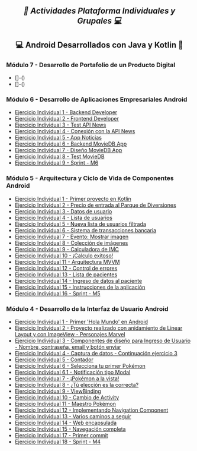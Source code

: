 **_<h2 align="center">:vulcan_salute: Actividades Plataforma Individuales y Grupales :computer:</h2>_**
**<h2 align="center">:computer: Android Desarrollados con Java y Kotlin :memo:</h2>**

**<h3>Módulo 7 - Desarrollo de Portafolio de un Producto Digital</h3>**
 
- []-()
- []-()

**<h3>Módulo 6 -  Desarrollo de Aplicaciones Empresariales Android</h3>**

- [Ejercicio Individual 1 - Backend Developer](https://github.com/KathyAlde21/ejercicio_individual_1_modulo_6)
- [Ejercicio Individual 2 - Frontend Developer](https://github.com/KathyAlde21/ejercicio_individual_2_modulo_6)
- [Ejercicio Individual 3 - Test API News](https://github.com/KathyAlde21/ejercicio_individual_3_modulo_6)
- [Ejercicio Individual 4 - Conexión con la API News](https://github.com/KathyAlde21/ejercicio_individual_4_modulo_6)
- [Ejercicio Individual 5 - App Noticias](https://github.com/KathyAlde21/ejercicio_individual_5_modulo_6)
- [Ejercicio Individual 6 - Backend MovieDB App](https://github.com/KathyAlde21/ejercicio_individual_6_modulo_6)
- [Ejercicio Individual 7 - Diseño MovieDB App](https://github.com/KathyAlde21/ejercicio_individual_7_modulo_6)
- [Ejercicio Individual 8 - Test MovieDB](https://github.com/KathyAlde21/ejercicio_individual_8_modulo_6)
- [Ejercicio Individual 9 - Sprint - M6](https://github.com/KathyAlde21/sprint_final_modulo_6)


**<h3>Módulo 5 - Arquitectura y Ciclo de Vida de Componentes Android</h3>**

- [Ejercicio Individual 1 - Primer proyecto en Kotlin](https://github.com/KathyAlde21/ejercicio_individual_1_modulo_5)
- [Ejercicio Individual 2 - Precio de entrada al Parque de Diversiones](https://github.com/KathyAlde21/ejercicio_individual_2_modulo_5)
- [Ejercicio Individual 3 - Datos de usuario](https://github.com/KathyAlde21/ejercicio_individual_3_modulo_5)
- [Ejercicio Individual 4 - Lista de usuarios](https://github.com/KathyAlde21/ejercicio_individual_4_modulo_5)
- [Ejercicio Individual 5 - Nueva lista de usuarios filtrada](https://github.com/KathyAlde21/ejercicio_individual_5_modulo_5)
- [Ejercicio Individual 6 - Sistema de transacciones bancaria](https://github.com/KathyAlde21/ejercicio_individual_6_modulo_5)
- [Ejercicio Individual 7 - Evento: Mostrar imagen](https://github.com/KathyAlde21/ejercicio_individual_7_modulo_5)
- [Ejercicio Individual 8 - Colección de imágenes](https://github.com/KathyAlde21/ejercicio_individual_8_modulo_5)
- [Ejercicio Individual 9 - Calculadora de IMC](https://github.com/KathyAlde21/ejercicio_individual_9_modulo_5)
- [Ejercicio Individual 10 - ¡Calculo exitoso!](https://github.com/KathyAlde21/ejercicio_individual_10_modulo_5)
- [Ejercicio Individual 11 - Arquitectura MVVM](https://github.com/KathyAlde21/ejercicio_individual_11_modulo_5)
- [Ejercicio Individual 12 - Control de errores](https://github.com/KathyAlde21/ejercicio_individual_12_modulo_5)
- [Ejercicio Individual 13 - Lista de pacientes](https://github.com/KathyAlde21/ejercicio_individual_13_modulo_5)
- [Ejercicio Individual 14 - Ingreso de datos al paciente](https://github.com/KathyAlde21/ejercicio_individual_14_modulo_5)
- [Ejercicio Individual 15 - Instrucciones de la aplicación](https://github.com/KathyAlde21/ejercicio_individual_15_modulo_5)
- [Ejercicio Individual 16 - Sprint - M5](https://github.com/KathyAlde21/sprint_final_modulo_5)


**<h3>Módulo 4 - Desarrollo de la Interfaz de Usuario Android</h3>**

- [Ejercicio Individual 1 - Primer 'Hola Mundo' en Android](https://github.com/KathyAlde21/hola_mundo_android)
- [Ejercicio Individual 2 - Proyecto realizado con anidamiento de Linear Layout y con ImageView - Personajes Marvel](https://github.com/KathyAlde21/individual_dos_marvel)
- [Ejercicio Individual 3 - Componentes de diseño para Ingreso de Usuario - Nombre, contraseña, email y botón enviar](https://github.com/KathyAlde21/ejercicio_individual_tres_ingreso_usuario)
- [Ejercicio Individual 4 - Captura de datos - Continuación ejercicio 3](https://github.com/KathyAlde21/ejercicio_individual_cuatro_ingreso_usuario.git)
- [Ejercicio Individual 5 - Contador](https://github.com/KathyAlde21/ejercicio_individual_5_contador)
- [Ejercicio Individual 6 - Selecciona tu primer Pokémon](https://github.com/KathyAlde21/ejercicio_individual_6_pokemon)
- [Ejercicio Individual 6.1 - Notificación tipo Modal](https://github.com/KathyAlde21/ejercicio_individual_6.1_pokemon)
- [Ejercicio Individual 7 - ¡Pokémon a la vista!](https://github.com/KathyAlde21/ejercicio_individual_7_pokemon)
- [Ejercicio Individual 8 - ¿Tú elección es la correcta?](https://github.com/KathyAlde21/ejercicio_individual_8_pokemon-)
- [Ejercicio Individual 9 - ViewBinding](https://github.com/KathyAlde21/ejercicio_individual_9_pokemon)
- [Ejercicio Individual 10 - Cambio de Activity](https://github.com/KathyAlde21/ejercicio_individual_10_pokemon)
- [Ejercicio Individual 11 - Maestro Pokémon](https://github.com/KathyAlde21/ejercicio_individual_11_pokemon)
- [Ejercicio Individual 12 - Implementando Navigation Component](https://github.com/KathyAlde21/ejercicio_individual_12_peliculas)
- [Ejercicio Individual 13 - Varios caminos a seguir](https://github.com/KathyAlde21/ejercicio_individual_13_peliculas)
- [Ejercicio Individual 14 - Web encapsulada](https://github.com/KathyAlde21/ejercicio_individual_14_peliculas)
- [Ejercicio Individual 15 - Navegación completa](https://github.com/KathyAlde21/ejercicio_individual_15_peliculas-)
- [Ejercicio Individual 17 - Primer commit](https://github.com/KathyAlde21/ejercicio_individual_17)
- [Ejercicio Individual 18 - Sprint - M4](https://github.com/KathyAlde21/sprint_final_modulo_4)
